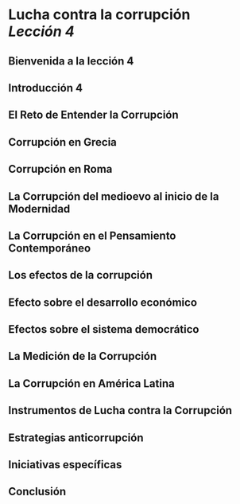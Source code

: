 # **Lucha contra la corrupción**<br>_Lección 4_

## Bienvenida a la lección 4

## Introducción 4

## El Reto de Entender la Corrupción

## Corrupción en Grecia

## Corrupción en Roma

## La Corrupción del medioevo al inicio de la Modernidad

## La Corrupción en el Pensamiento Contemporáneo

## Los efectos de la corrupción

## Efecto sobre el desarrollo económico

## Efectos sobre el sistema democrático

## La Medición de la Corrupción

## La Corrupción en América Latina

## Instrumentos de Lucha contra la Corrupción

## Estrategias anticorrupción

## Iniciativas específicas

## Conclusión
